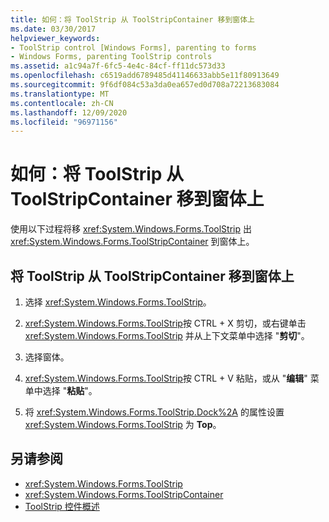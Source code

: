 ```yaml
---
title: 如何：将 ToolStrip 从 ToolStripContainer 移到窗体上
ms.date: 03/30/2017
helpviewer_keywords:
- ToolStrip control [Windows Forms], parenting to forms
- Windows Forms, parenting ToolStrip controls
ms.assetid: a1c94a7f-6fc5-4e4c-84cf-ff11dc573d33
ms.openlocfilehash: c6519add6789485d41146633abb5e11f80913649
ms.sourcegitcommit: 9f6df084c53a3da0ea657ed0d708a72213683084
ms.translationtype: MT
ms.contentlocale: zh-CN
ms.lasthandoff: 12/09/2020
ms.locfileid: "96971156"
---
```

# <a name="how-to-move-a-toolstrip-out-of-a-toolstripcontainer-onto-a-form"></a>如何：将 ToolStrip 从 ToolStripContainer 移到窗体上
使用以下过程将移 <xref:System.Windows.Forms.ToolStrip> 出 <xref:System.Windows.Forms.ToolStripContainer> 到窗体上。

## <a name="to-move-a-toolstrip-out-of-a-toolstripcontainer-onto-a-form"></a>将 ToolStrip 从 ToolStripContainer 移到窗体上

1. 选择 <xref:System.Windows.Forms.ToolStrip>。

2. <xref:System.Windows.Forms.ToolStrip>按 CTRL + X 剪切，或右键单击 <xref:System.Windows.Forms.ToolStrip> 并从上下文菜单中选择 "**剪切**"。

3. 选择窗体。

4. <xref:System.Windows.Forms.ToolStrip>按 CTRL + V 粘贴，或从 "**编辑**" 菜单中选择 "**粘贴**"。

5. 将 <xref:System.Windows.Forms.ToolStrip.Dock%2A> 的属性设置 <xref:System.Windows.Forms.ToolStrip> 为 **Top**。

## <a name="see-also"></a>另请参阅

- <xref:System.Windows.Forms.ToolStrip>
- <xref:System.Windows.Forms.ToolStripContainer>
- [ToolStrip 控件概述](toolstrip-control-overview-windows-forms.md)
